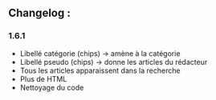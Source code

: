 ## Changelog :

### 1.6.1
- Libellé catégorie (chips) -> amène à la catégorie
- Libellé pseudo (chips) -> donne les articles du rédacteur
- Tous les articles apparaissent dans la recherche
- Plus de HTML
- Nettoyage du code